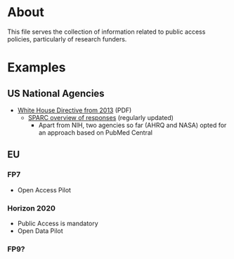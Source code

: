 # About
This file serves the collection of information related to public access policies, particularly of research funders.

# Examples
## US National Agencies
* [White House Directive from 2013](https://www.whitehouse.gov/sites/default/files/microsites/ostp/ostp_public_access_memo_2013.pdf) (PDF)
  * [SPARC overview of responses](http://www.sparc.arl.org/advocacy/national/directive) (regularly updated)
    * Apart from NIH, two agencies so far (AHRQ and NASA) opted for an approach based on PubMed Central

## EU
### FP7
* Open Access Pilot
### Horizon 2020
* Public Access is mandatory
* Open Data Pilot
### FP9?
